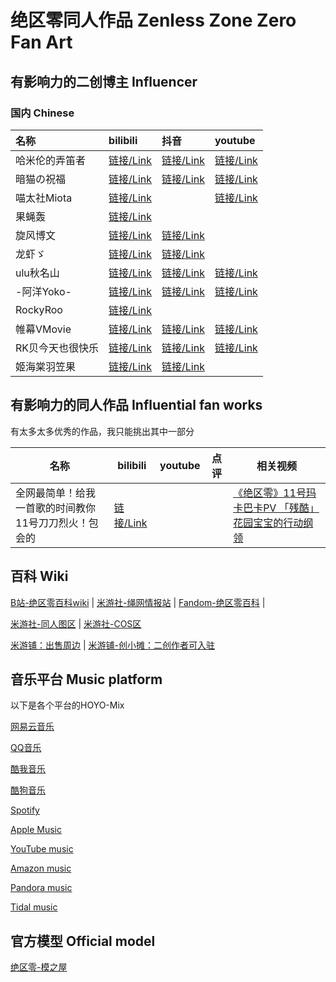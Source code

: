 # 绝区零同人作品 Zenless Zone Zero Fan Art



## 有影响力的二创博主 Influencer
### 国内 Chinese

| 名称            | bilibili                                          | 抖音                                        | youtube                                        |
| :-------------- | :------------------------------------------------ | :------------------------------------------ | :--------------------------------------------- |
| 哈米伦的弄笛者  | [链接/Link](https://space.bilibili.com/11742550)  | [链接/Link](https://v.douyin.com/i2AHq9py/) | [链接/Link](https://www.youtube.com/@hamelin_) |
| 暗猫の祝福     | [链接/Link](https://space.bilibili.com/888465)           | [链接/Link](https://v.douyin.com/i2APf567/) | [链接/Link](https://www.youtube.com/@MiotaWorks)        |
| 喵太社Miota    | [链接/Link](https://space.bilibili.com/2632731)          |                                             | [链接/Link](https://www.youtube.com/@MiotaWorks)        |
| 果蝇轰         | [链接/Link](https://space.bilibili.com/8469526)          |                                             |                                                         |
|旋风博文 | [链接/Link](https://space.bilibili.com/11912132) | [链接/Link](https://v.douyin.com/iMhmacSP/) ||
|龙虾ゞ | [链接/Link](https://space.bilibili.com/298254767/video) | [链接/Link](https://www.douyin.com/user/MS4wLjABAAAAGVpj7wLsvipIRyuI7BQMZclsARJ83Fd0Q9bpufvR_cA) ||
|ulu秋名山 | [链接/Link](https://space.bilibili.com/351170066/video) | [链接/Link](https://www.douyin.com/user/MS4wLjABAAAADd1gBnapeZmyC_5yilICFu91dPmohrygkTaOpJfgdE4hX_uUo6vetFeve3RagZeS) |[链接/Link](https://www.youtube.com/@UluQiuMingShan/videos)|
|-阿洋Yoko- | [链接/Link](https://space.bilibili.com/282960675/video) | [链接/Link](https://www.douyin.com/user/MS4wLjABAAAADwob-OX-sNnRMPcpIg8uehVouJ7waxmK-KCxQtyu289MNWMdNxsM82bfQEiTSQOQ) |[链接/Link](https://www.youtube.com/@-yoko-8658/videos)|
|RockyRoo | [链接/Link](https://space.bilibili.com/39012132/video) |  ||
|帷幕VMovie | [链接/Link](https://space.bilibili.com/2169841/video) | [链接/Link](https://www.douyin.com/user/MS4wLjABAAAAOC-pZapAUjBUyZpnKO8-8R-1A0ZM_-kABgpa2Aju2-V_IJlptqyqzYgmVVrVKuMj) |[链接/Link](https://www.youtube.com/@VMovie-CN/videos)|
|RK贝今天也很快乐 | [链接/Link](https://space.bilibili.com/37654020/video) | [链接/Link](https://www.douyin.com/user/MS4wLjABAAAAd6y8p2yHUNWdxA8WuI3m5VfG4Fhn9k88Msn8M5CX71StMJZzSOhNEZ-yKaXTrIhp) |[链接/Link](https://www.youtube.com/@RKBei/videos)|
|姬海棠羽笠果 | [链接/Link](https://space.bilibili.com/1529788/video) | [链接/Link](https://www.douyin.com/user/MS4wLjABAAAAXQeX6KjihKiMoGmwFi5x_Yj6nf7RJIk4VbPD9sXBqLM6AFP7v3Md5IeaMmKtWuGB) ||

## 有影响力的同人作品 Influential fan works

有太多太多优秀的作品，我只能挑出其中一部分

| 名称                                                         | bilibili                                                     | youtube                                                  | 点评                                       | 相关视频                             |
| ------------------------------------------------------------ | ------------------------------------------------------------ | -------------------------------------------------------- | ------------------------------------------ |----------------------------------|
| 全网最简单！给我一首歌的时间教你11号刀刀烈火！包会的   | [链接/Link](https://www.bilibili.com/video/BV1h6hxe8E7a/)     |  |       | [《绝区零》11号玛卡巴卡PV 「残酷」花园宝宝的行动纲领](https://www.bilibili.com/video/BV1Af421q78D/) |


## 百科 Wiki

[B站-绝区零百科wiki](https://wiki.biligame.com/zzz/)  | [米游社-绳网情报站](https://baike.mihoyo.com/zzz/wiki/) | [Fandom-绝区零百科](https://zenless-zone-zero.fandom.com/wiki/Zenless_Zone_Zero_Wiki) |

[米游社-同人图区](https://www.miyoushe.com/zzz/home/59) | [米游社-COS区](https://www.miyoushe.com/zzz/home/65)

[米游铺：出售周边](https://www.mihoyogift.com/) | [米游铺-创小摊：二创作者可入驻](https://www.mihoyogift.com/kol)



## 音乐平台 Music platform

以下是各个平台的HOYO-Mix

[网易云音乐](https://music.163.com/#/artist/album?id=12487174)

[QQ音乐](https://y.qq.com/n/ryqq/singer/001uz8tl04tdL8)

[酷我音乐](https://www.kuwo.cn/singer_detail/960299)

[酷狗音乐](https://www.kugou.com/singer/info/O34QK0ECB21E3/)

[Spotify](https://open.spotify.com/artist/2YvlK6lKiKVjXxsjvNbnqg)

[Apple Music](https://music.apple.com/cn/artist/hoyo-mix/1447413190)

[YouTube music](https://music.youtube.com/channel/UCJ4yjqc1XuGgiE35NsSSkYA?si=pRHYRDe5eRP2_Dkj)

[Amazon music](https://music.amazon.in/artists/B07LH5B3G1/hoyo-mix)

[Pandora music](https://www.pandora.com/artist/hoyo-mix/ARcf5Jdntjzl24m)

[Tidal music](https://tidal.com/browse/artist/10758139)


## 官方模型 Official model

[绝区零-模之屋](https://www.aplaybox.com/u/352588796/model)

